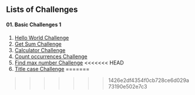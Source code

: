 ## Lists of Challenges

#### 01. Basic Challenges 1

1. [Hello World Challenge](./1-basic-challanges/1-hello-world/readme.md)
2. [Get Sum Challenge](./1-basic-challanges/2-get-sum/readme.md)
3. [Calculator Challenge](./1-basic-challanges/3-calculator/readme.md)
4. [Count occurrences Challenge](./1-basic-challanges/4-count-occurrences/readme.md)
5. [Find max number Challenge](./1-basic-challanges/5-find-max-number/readme.md)
<<<<<<< HEAD
6. [Title case Challenge](./1-basic-challanges/6-title-case/readme.md)
=======
>>>>>>> 1426e2df4354f0cb728ce6d029a73190e502e7c3
